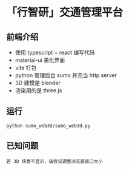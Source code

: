 # 「行智研」交通管理平台

## 前端介绍

* 使用 typescript + react 编写代码
* material-ui 美化界面
* vite 打包
* python 管理后台 sumo 并充当 http server
* 3D 建模是 blender
* 渲染用的是 three.js

## 运行

    python sumo_web3d/sumo_web3d.py

## 已知问题

    若 3D 场景不显示，请尝试调整浏览器窗口大小
